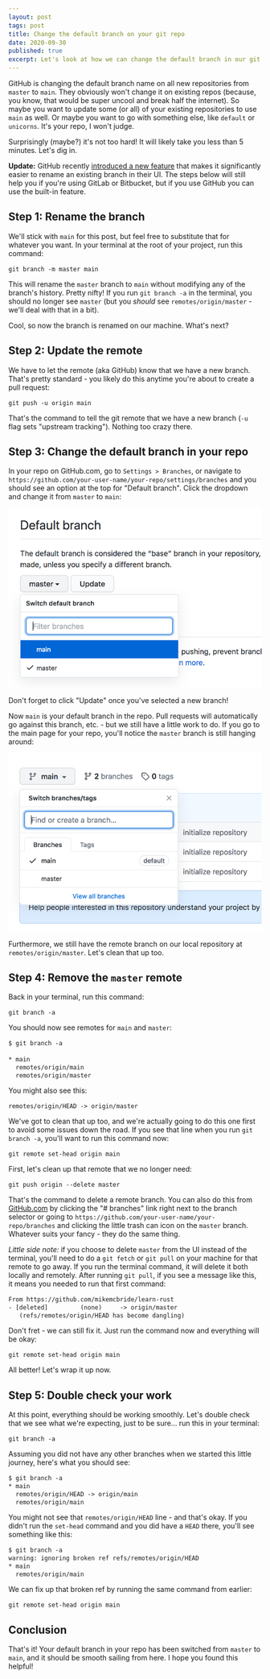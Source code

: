 ```yaml
---
layout: post
tags: post
title: Change the default branch on your git repo
date: 2020-09-30
published: true
excerpt: Let's look at how we can change the default branch in our git repos and sync it with a remote repository on GitHub.com
---
```


GitHub is changing the default branch name on all new repositories from `master` to `main`. They obviously won't change it on existing repos (because, you know, that would be super uncool and break half the internet). So maybe you want to update some (or all) of your existing repositories to use `main` as well. Or maybe you want to go with something else, like `default` or `unicorns`. It's your repo, I won't judge.

Surprisingly (maybe?) it's not too hard! It will likely take you less than 5 minutes. Let's dig in.


**Update:** GitHub recently [introduced a new feature](https://github.blog/changelog/2021-01-19-support-for-renaming-an-existing-branch/) that makes it significantly easier to rename an existing branch in their UI. The steps below will still help you if you're using GitLab or Bitbucket, but if you use GitHub you can use the built-in feature.

## Step 1: Rename the branch

We'll stick with `main` for this post, but feel free to substitute that for whatever you want. In your terminal at the root of your project, run this command:

```text
git branch -m master main
```

This will rename the `master` branch to `main` without modifying any of the branch's history. Pretty nifty! If you run `git branch -a` in the terminal, you should no longer see `master` (but you *should* see `remotes/origin/master` - we'll deal with that in a bit).

Cool, so now the branch is renamed on our machine. What's next?


## Step 2: Update the remote

We have to let the remote (aka GitHub) know that we have a new branch. That's pretty standard - you likely do this anytime you're about to create a pull request:

```text
git push -u origin main
```

That's the command to tell the git remote that we have a new branch (`-u` flag sets "upstream tracking"). Nothing too crazy there.



## Step 3: Change the default branch in your repo

In your repo on GitHub.com, go to `Settings > Branches`, or navigate to `https://github.com/your-user-name/your-repo/settings/branches` and you should see an option at the top for "Default branch". Click the dropdown and change it from `master` to `main`:

![Change default branch](../src/assets/img/git-default-branch.png)

Don't forget to click "Update" once you've selected a new branch!

Now `main` is your default branch in the repo. Pull requests will automatically go against this branch, etc. - but we still have a little work to do. If you go to the main page for your repo, you'll notice the `master` branch is still hanging around:

![List branches](../src/assets/img/git-list-branches.png)

Furthermore, we still have the remote branch on our local repository at `remotes/origin/master`. Let's clean that up too.



## Step 4: Remove the `master` remote

Back in your terminal, run this command:

```text
git branch -a
```

You should now see remotes for `main` and `master`:

```text
$ git branch -a

* main
  remotes/origin/main
  remotes/origin/master
```

You might also see this:

```text
remotes/origin/HEAD -> origin/master
```

We've got to clean that up too, and we're actually going to do this one first to avoid some issues down the road. If you see that line when you run `git branch -a`, you'll want to run this command now:

```text
git remote set-head origin main
```

First, let's clean up that remote that we no longer need:

```text
git push origin --delete master
```

That's the command to delete a remote branch. You can also do this from [GitHub.com](http://github.com) by clicking the "# branches" link right next to the branch selector or going to `https://github.com/your-user-name/your-repo/branches` and clicking the little trash can icon on the `master` branch. Whatever suits your fancy - they do the same thing.

*Little side note:* if you choose to delete `master` from the UI instead of the terminal, you'll need to do a `git fetch` or `git pull` on your machine for that remote to go away. If you run the terminal command, it will delete it both locally and remotely. After running `git pull`, if you see a message like this, it means you needed to run that first command:

```text
From https://github.com/mikemcbride/learn-rust
- [deleted]         (none)     -> origin/master
   (refs/remotes/origin/HEAD has become dangling)
```

Don't fret - we can still fix it. Just run the command now and everything will be okay:

```text
git remote set-head origin main
```

All better! Let's wrap it up now.



## Step 5: Double check your work

At this point, everything should be working smoothly. Let's double check that we see what we're expecting, just to be sure... run this in your terminal:

```text
git branch -a
```

Assuming you did not have any other branches when we started this little journey, here's what you should see:

```text
$ git branch -a
* main
  remotes/origin/HEAD -> origin/main
  remotes/origin/main
```

You might not see that `remotes/origin/HEAD` line - and that's okay. If you didn't run the `set-head` command and you did have a `HEAD` there, you'll see something like this:

```text
$ git branch -a
warning: ignoring broken ref refs/remotes/origin/HEAD
* main
  remotes/origin/main
```

We can fix up that broken ref by running the same command from earlier:

```text
git remote set-head origin main
```



## Conclusion

That's it! Your default branch in your repo has been switched from `master` to `main`, and it should be smooth sailing from here. I hope you found this helpful!

